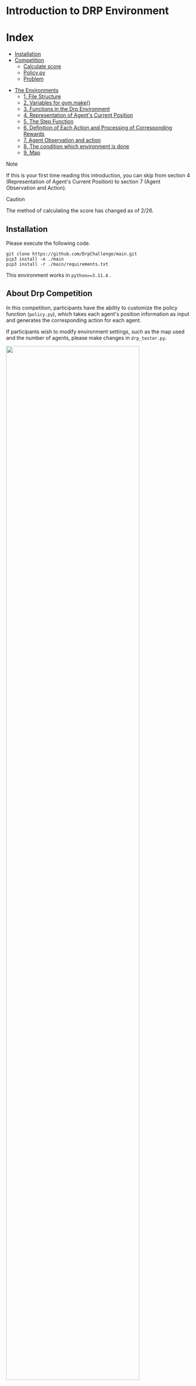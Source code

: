 <script type="text/javascript" async src="https://cdnjs.cloudflare.com/ajax/libs/mathjax/2.7.7/MathJax.js?config=TeX-MML-AM_CHTML">
</script>
<script type="text/x-mathjax-config">
 MathJax.Hub.Config({
 tex2jax: {
 inlineMath: [['$', '$'] ],
 displayMath: [ ['$$','$$'], ["\\[","\\]"] ]
 }
 });
</script>

# Introduction to DRP Environment

# Index
* [Installation](#installation)
* [Competition](#competition_rules)
    - [Calculate score](#calculate_score)
    - [Policy.py](#policy.py)
    - [Problem](#Problem)
<!-- * [The minimum Configuration](#Minimum) -->
* [The Environments](#environment)
    - [1. File Structure](#file)
    - [2. Variables for gym.make()](#variable)
    - [3. Functions in the Drp Environment](#functions)
    - [4. Representation of Agent's Current Position](#position)
    - [5. The Step Function](#step)
    - [6. Definition of Each Action and Processing of Corresponding Rewards](#reward)
    - [7. Agent Observation and action](#observation)
    - [8. The condition which environment is done](#end)
    - [9. Map](#map)
<!-- * [Using Epymarl](#using-epymarl) -->

> [!NOTE]
> If this is your first time reading this introduction, you can skip from section 4 (Representation of Agent's Current Position) to section 7 (Agent Observation and Action).

> [!CAUTION]
> The method of calculating the score has changed as of 2/26.

## Installation

Please execute the following code.
```
git clone https://github.com/DrpChallenge/main.git
pip3 install -e ./main
pip3 install -r ./main/requirements.txt
```

This environment works in  `python==3.11.4` .

<a id="competition_rules"></a>

## About Drp Competition 

In this competition, participants have the ability to customize the policy function (``policy.py``), which takes each agent's position information as input and generates the corresponding action for each agent.

If participants wish to modify environment settings, such as the map used and the number of agents, please make changes in ``drp_tester.py``.

<img src = assets\img\competition.png width="85%">

<a id="calculate_score"></a>

### Calculate score

When you want to calculate the score , please run ``calculate_score.py``.
Once the execution finishes , you can get json files containing the score.
The environment information  used for  score calculating is in ``drp_instances.py``. *Participants are forbidden from changing this file*

#### The ways of calculating score

> [!CAUTION]
> The method of calculating the score has changed as of 2/26.

$$ score = goal\_rate * \frac{1}{dist\_real} $$

,where $$goal\_rate = \frac{N\_reach}{number\_of\_agents} $$ 
and ``dist_real`` means the total distance that all agents have
covered and ``N_reach`` means the number of agents which have reached their goals.
*The method of calculating the score may change in the near feature.*

Under the same environment settings, execute 100 runs, where the average score across these runs becomes the subtotal score. Repeat the same procedure for all environment settings, and the total of these scores becomes the final score.

<img src = assets\img\score.png width="85%">

<a id="policy.py"></a>

### policy.py

These following code is example of policy.py

```
import gym
import random

### submission information ####
TEAM_NAME = "KunwooLee"
##############################

def policy(n_obs, env): 
    #Random Policy 
    actions = []
    for agi in range(env.agent_num):
        _, avail_actions = env.get_avail_agent_actions(agi,env.n_actions)
        actions.append(random.choice(avail_actions))

    return actions
```
``TEAM_NAME`` must be the same as the name registered on the DRP website (or the team name if participating as a team).
``DESCRIPTION`` is optional.
Participants can change not only policy function but also other function unless change the fundamental behavior of the agents and the environment. 

<a id="Problem"></a>

### Problem
We use several maps for calculate score: ``map_3x3``, ``map_aoba01``,``map_paris``.
We randomly choose agent's start/ goal node so that some problems  may be impossible to reach their goal.
map_name                              |  number of agent| number of problem
----------------------------------|---------------------------------------|---------------------------------------------
map_3x3             |  2 | 3
map_3x3             |  3 | 4
map_3x3             |  4 | 3
map_aoba01          |  4 | 3
map_aoba01          |  6 | 4
map_aoba01          |  8 | 3
map_paris           |  8 | 3
map_paris           |  10 | 4
map_paris           |  12 | 3

<!-- 
## The minimum Configuration

```
​#import necessary module
import gymnasium as gym
from stable_baselines3 import PPO
# Setting Environment
env=gym.make("drp_env:drp-2agent_map_3x3-v2", state_repre_flag = "onehot_fov")

n_obs=env.reset()
print("n_obs", n_obs, type(n_obs),)
print("action_space", env.action_space)
print("observation_space", env.observation_space)

for _ in range(50):
    env.render() # Visualization of Movement

    actions = []
    for agi in range(env.agent_num):
        _, avail_actions = env.get_avail_agent_actions(agi,env.n_actions)
        actions.append(random.choice(avail_actions))

    n_obs, reward, done, info = env.step(actions)

    print("actions", actions, "reward", reward, done)
    print("info", info)
    print("n_obs", n_obs)

    input("Press ENTER to continue")
```

#### Setting Environment
* Generate the environment using `env = gym.make()`.([Further details are elaborated in another section.](#2-variables-for-gymmake))
```
drp_env:drpSB-{agent_num}agent_{map_name}-v1
```
``agent_num``: Number of agents, can be set from 1 to 6 (refer to Drp_env/init.py).
``map_name``: Specify the name of the available map.
* Regarding currently available maps (refer to ``Drp_env/init.py``):
    "map_3x3" 
    "map_aoba01"
    "map_paris"
    are available

are usable.
* It is also possible to set new rewards (reward: the reward obtained when an agent takes an action, see [below](#reward) for details). -->

<!-- #### Visualization of Movement
Check how the trained model behaves in practice.
In this Drp environment, the simulation ends when a drone collides with another drone or when all agents reach their goals.

<a id="example_some_varibales_and_function"></a>

```
vec_env = model.get_env()
obs = vec_env.reset() #Setting init
done = False
while done == False:
    env.render()
    actions = []
    for agi in range(env.agent_num):
        _, avail_actions = env.get_avail_agent_actions(agi,env.n_actions)
        actions.append(random.choice(avail_actions))

    n_obs, reward, done, info = env.step(actions)
``` -->
<!-- 
Alternatively, it can be segmented by steps or other criteria. -->

<a id ="environment"></a>

### The Drone Delivery Routing Problems Environment

<a id ="file"></a>

#### 1.File Structure
<pre>
drp
├── README.md
├── drp_env
│   ├── __init__.py
│   ├── drp_env.py 
│   ├── EE_map.py
│   ├── map
│   └── state_repre
└──   drpload_test.py
└──   for_epymarl
└──   drp_tester.py
└──   drp_instances.py
└──   calcilate_score.py
└──   policy.py
</pre>

name                              |  description
----------------------------------|------------------------------------------------------------------------------------
drp_env                           |  the directory for package __drp_env__
drpload_test.py                   |  a sample file using drp_env
for_epymarl                       |  files required to work with epymarl

Directories/files in drp_env:

name                              |  description
----------------------------------|------------------------------------------------------------------------------------
\_\_init\_\_.py                   |  register environments
drp_env.py                        |  environment with gym structure
EE_map.py                         |  process related to network structure
map                               |  csv files about map information
state_repre                       |  manage observation of environments

Important files relate to this competition
name                              |  description
----------------------------------|------------------------------------------------------------------------------------
drp_tester.py                     |  test your policy.py code 
drp_instances.py                  |  Information about the map we use to calculate the score
calculate_score.py                |  calculate the score using policy.py
policy.py                         |  returns agent's action according to the environment


<a id ="variable"></a>

#### 2. Variables for gym.make()

* `speed`: Represents the speed of all agents movement. Default is 5.

* `start_ori_array`: Starting positions. If not specified, they are randomly chosen.

* `goal_array`: Goal positions. If not specified, they are randomly chosen. Don't conflict with `start_ori_array`.

* `visu_delay`: Settings for the render function ( visualization of drone locations ). Default is 0.3.

* `reward_list`: Rewards given when an action is taken by the drone. Default: `{"goal": 100, "collision": -10, "wait": -10, "move": -1}` 

* `collision`: Default is "terminated." If changed to "bounceback," the 'done' in the step function becomes False when collision is detected.

The following code shows how to set these variables.
```
env = gym.make( 
        "drp_env:drp-2agent_map_3x3-v2",
        state_repre_flag="onehot_fov", #Do not change
        goal_array=[0,2], # Set goal array
        start_ori_array=[3,6], # Set start array
        speed = 5, # Set agent's speed
        reward_list =  {"goal": 100, "collision": -10, "wait": -10, "move": -1}
        # set reward_list
    )
```

<a id ="functions"></a>

#### 3. Functions in the Drp Environment

- `get_avail_agent_actions`: Searches for actions available to the agent

- `reset`: Sets the initial values and destination for the agent. If not specified, random nodes are set.

- `reward`: Sets the reward for each agent. Note that it doesn't directly return the values defined in `reward_list`.(Please see [below](#reward))

- `render`: Visualizes the state of agents at each step.

- `close`: `print('Environment CLOSE')`

- `get_pos_list`: Returns the current positions and states of all agents in a dictionary-list format.

- `step`: [Please see below](#step)

- `get_log` : the results of each run can be displayed.

The following example uses some of these functions.

```
import gym
import random

def policy(n_obs, env):  # Random Policy
    actions = []
    for agi in range(env.agent_num):
        _, avail_actions = env.get_avail_agent_actions(agi, env.n_actions)
        actions.append(random.choice(avail_actions))

    return actions

env = gym.make("drp_env:drp-2agent_map_3x3-v2", state_repre_flag="onehot_fov")
for epi in range(100):
    n_obs = env.reset()
    goal_checker = False
    while not goal_checker:
        env.render()
        actions = policy(n_obs, env)
        n_obs, _, done, _ = env.step(actions)
        goal_checker = all(done)
        print(env.get_pos_list())
for epi in range(100):
    log = env.get_log(epi + 1)
    print(log) 

```

> [NOTE]
> If this is your first time reading this introduction, you can skip from section 4 (Representation of Agent's Current Position) to section 7 (Agent Observation and Action).

<a id ="position"></a>

#### 4. Representation of Agent's Current Position

- `Node number`: Defined by the map being used. The node numbers in the rendered representation correspond to the node numbers.
- `Edge number`: Consists of the numbers of the two nodes at both ends of the edge. If there is an edge between node 3 and node 5, the edge number is (3, 5).

<a id ="obs"></a>

- `Observation (obs)`: Primarily represented as a numpy.array. This object divide into two parts : `self position` and `goal position`.  `self position` represents where the agent is and `goal position` represents where the agent`s goal is.
The element represents the information of node "n". When an agent exists in node "n", the nth element of obs is set to 1. When an agent exists between node "n" and node "n+1", the sum of the "n" and "n+1" elements of obs becomes 1. In this case, the ratio of the distances between node "n+1" and the agent and node "n" and the agent is reflected in the numbers of the respective elements. 
*Example1*: [0, 1, 0] indicates the presence of an agent at node "1". [0.77, 0.23, 0] indicates the presence of an agent on the edge between node "1" and node "0". In this case, the agent is closer to node "0".
*Example2*: If we set the environment which is the *map_3x3* and *2 agents*, the obs will look like:
\[\[0.   0.   0.   0.   0.19 0.   0.   0.81 0.   0.   1.   0.   0.   0. 0.   0.   0.   0.  ]
[0.   0.   0.   0.   0.81 0.   0.   0.19 0.   1.   0.   0.   0.   0.  0.   0.   0.   0.  ]]
which means that first agent is in the edge(4,7) and their goal node is 2.


<a id ="step"></a>

#### 5. The Step Function

The Step function, roughly speaking, is a function that takes a list containing the actions (node numbers) taken by each agent at this step as input and reflects the environment after taking those actions. As output, it returns information such as the positions of each agent and whether they have reached their goals.

- `Input`: action, which contains the actions (node numbers) taken by each agent. *Example*: if there are two agents in the environment, then the action would look like [3,5].
- `Output`:
     - `obs`: [Please see above](#obs)
     - `reward`: Represents the each reward received by single agent.
     - `done` : Typically returns False. It becomes True when all drones reach the goal or when a collision occurs.
     -  `info`: The following list.
          - `goal`: Returns True if the agent has reached its goal, otherwise False.
          - `collision`: Returns True if a collision has occurred, otherwise False.
          - `timeup` : Returns True if the number of steps is larger than 100.
          - `distance_from_start` : Distance form start 
          - `step` : The number of steps from agent starts
          - `wait` : When agent be wait state, this count increases by one.

([execution  example](#example_some_varibales_and_function))

<a id = "reward"></a>

#### 6. Definition of Each Action and Processing of Corresponding Rewards

* Wait: Agent can be "wait" state only when it is in node. 
* Collision:Agents are considered to have collided if the distance between each agent is less than or equal to 5.
* Goal:The step at which a drone reaches its destination is referred to as the "goal" step. An agent that has reached its goal continues to be in a "wait" state at that destination. For example, when one agent reaches its goal and the remaining agents are moving towards their respective destinations, the agent that has reached its goal is in a "goal" state at the step it reached the goal, but afterward, it remains in a "wait" state.


Rewards are modified based on the values defined in `reward_list`. "goal" rewards are as defined in `reward_list`. For other actions, rewards are the values defined in `reward_list` multiplied by __the agent's speed__.

<a  id = observation></a>

#### 7. Agent Observation and action 

Be careful, each agent usually doesn't know the information of other agents. Only when agents are on adjacent edges, they know each other's locations. When an agent is on an edge, it cannot change directions. This means that the agent cannot backtrack when it is on an edge and another agent came to agent's destination node.

<a  id = end></a>

#### 8. The condition which environment is done

If the environment meets any of these condition, the environment is done at the step when it happens.

- Collision happens.
- The number of steps over 100.
- All agents reach goal.

<a  id = map></a>

#### 8. Map

#### map_3x3
<img src = assets\img\map3_3.png width="55%">

#### map_aoba01
<img src = assets\img\map_aoba01.png width="55%">

#### map_osaka
<img src = assets\img\map_osaka.png width="55%">



<a  id = using-epymarl></a>

<!-- ## Using Epymarl

[epymarl](https://github.com/uoe-agents/epymarl) is a multi agent reinforcement learning framework.

You can use drp_env with epymarl

1. install epymarl
    ```
    git clone https://github.com/uoe-agents/epymarl
    ```

2. Replace ``epymarl/src/envs/__init__.py`` with ``drp/for_epymarl/envs/__init__.py``

3. Replace ``epymarl/src/config/envs/gymma.yaml`` with ``drp/for_epymarl/config/gymma.yaml``

4. Example of using drp_env

    ```
    python3 src/main.py --config=iql --env-config=gymma with env_args.time_limit=100 env_args.key="drp_env:drp-1agent_map_3x3-v2" env_args.state_repre_flag="onehot"
    ``` -->